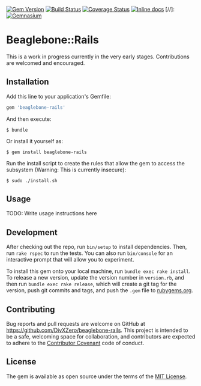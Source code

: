 [![Gem Version](https://badge.fury.io/rb/beaglebone-rails.svg)](https://badge.fury.io/rb/beaglebone-rails)
[![Build Status](https://travis-ci.org/DivXZero/beaglebone-rails.svg?branch=master)](https://travis-ci.org/DivXZero/beaglebone-rails)
[![Coverage Status](https://coveralls.io/repos/github/DivXZero/beaglebone-rails/badge.svg?branch=master)](https://coveralls.io/github/DivXZero/beaglebone-rails?branch=master)
[![Inline docs](http://inch-ci.org/github/DivXZero/beaglebone-rails.svg?branch=master&style=shields)](http://inch-ci.org/github/DivXZero/beaglebone-rails)
[//]: [![Gemnasium](https://img.shields.io/gemnasium/DivXZero/beaglebone-rails.svg)](https://gemnasium.com/DivXZero/beaglebone-rails)

# Beaglebone::Rails

This is a work in progress currently in the very early stages. Contributions are welcomed and encouraged.

## Installation

Add this line to your application's Gemfile:

```ruby
gem 'beaglebone-rails'
```

And then execute:

    $ bundle

Or install it yourself as:

    $ gem install beaglebone-rails

Run the install script to create the rules that allow the gem to access the subsystem (Warning: This is currently insecure):

    $ sudo ./install.sh

## Usage

TODO: Write usage instructions here

## Development

After checking out the repo, run `bin/setup` to install dependencies. Then, run `rake rspec` to run the tests. You can also run `bin/console` for an interactive prompt that will allow you to experiment.

To install this gem onto your local machine, run `bundle exec rake install`. To release a new version, update the version number in `version.rb`, and then run `bundle exec rake release`, which will create a git tag for the version, push git commits and tags, and push the `.gem` file to [rubygems.org](https://rubygems.org).

## Contributing

Bug reports and pull requests are welcome on GitHub at https://github.com/DivXZero/beaglebone-rails. This project is intended to be a safe, welcoming space for collaboration, and contributors are expected to adhere to the [Contributor Covenant](contributor-covenant.org) code of conduct.


## License

The gem is available as open source under the terms of the [MIT License](http://opensource.org/licenses/MIT).
